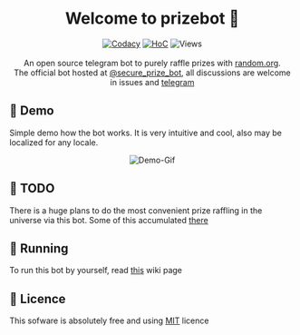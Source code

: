 <h1 align="center">Welcome to prizebot 👋</h1>
<p align="center">
    <a href="https://www.codacy.com/gh/y9san9/prizebot/dashboard?utm_source=github.com&amp;utm_medium=referral&amp;utm_content=y9san9/prizebot&amp;utm_campaign=Badge_Grade"><img alt="Codacy" src="https://app.codacy.com/project/badge/Grade/ef298b554e2340508e1f8b1635dcc6b9"/></a>
    <a href="https://hitsofcode.com/github/y9san9/prizebot/view?branch=master"><img alt="HoC" src="https://hitsofcode.com/github/y9san9/prizebot?branch=master"/></a>
    <img src="https://hits.seeyoufarm.com/api/count/incr/badge.svg?url=https://github.com/y9san9/prizebot&title=views%20daily/total" alt="Views" />
    <br><br>
    An open source telegram bot to purely raffle prizes with <a href="https://random.org">random.org</a>. <br>
    The official bot hosted at <a href="https://t.me/secure_prize_bot">@secure_prize_bot</a>, all discussions are welcome in issues and <a href="https://t.me/tg_offtop">telegram</a>
</p>

## 👀 Demo
Simple demo how the bot works. It is very intuitive and cool, also may be localized for any locale.

<p align="center">
    <img alt="Demo-Gif" src="https://user-images.githubusercontent.com/46930374/113611429-2ca0f800-9657-11eb-8908-d11ff248c939.gif"/>
</p>

## 🚩 TODO
There is a huge plans to do the most convenient prize raffling in the universe via this bot. Some of this accumulated [there](https://github.com/y9san9/prizebot/milestone/1)

## 🚀 Running
To run this bot by yourself, read [this](https://github.com/y9san9/prizebot/wiki/Running-Tutorial) wiki page

## 📖 Licence
This sofware is absolutely free and using [MIT](https://github.com/y9san9/prizebot/blob/master/LICENCE) licence
